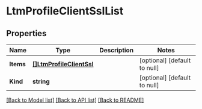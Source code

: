 # LtmProfileClientSslList

## Properties
Name | Type | Description | Notes
------------ | ------------- | ------------- | -------------
**Items** | [**[]LtmProfileClientSsl**](ltm_profile_clientSsl.md) |  | [optional] [default to null]
**Kind** | **string** |  | [optional] [default to null]

[[Back to Model list]](../README.md#documentation-for-models) [[Back to API list]](../README.md#documentation-for-api-endpoints) [[Back to README]](../README.md)


